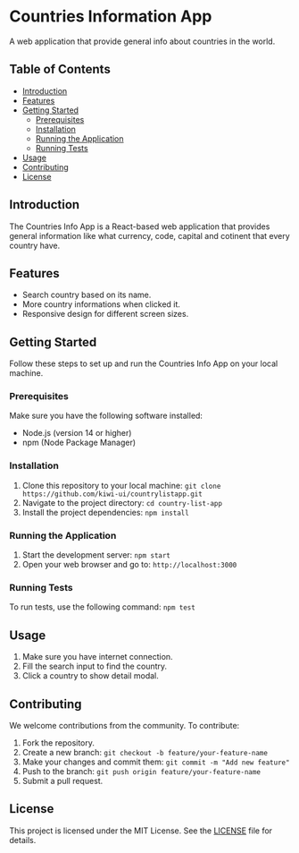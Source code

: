 # Countries Information App

A web application that provide general info about countries in the world.

## Table of Contents
- [Introduction](#introduction)
- [Features](#features)
- [Getting Started](#getting-started)
  - [Prerequisites](#prerequisites)
  - [Installation](#installation)
  - [Running the Application](#running-the-application)
  - [Running Tests](#running-tests)
- [Usage](#usage)
- [Contributing](#contributing)
- [License](#license)

## Introduction
The Countries Info App is a React-based web application that provides general information like what currency, code, capital and cotinent that every country have.

## Features
- Search country based on its name.
- More country informations when clicked it.
- Responsive design for different screen sizes.

## Getting Started
Follow these steps to set up and run the Countries Info App on your local machine.

### Prerequisites
Make sure you have the following software installed:
- Node.js (version 14 or higher)
- npm (Node Package Manager)

### Installation
1. Clone this repository to your local machine: `git clone https://github.com/kiwi-ui/countrylistapp.git`
2. Navigate to the project directory: `cd country-list-app`
3. Install the project dependencies: `npm install`

### Running the Application
1. Start the development server: `npm start`
2. Open your web browser and go to: `http://localhost:3000`

### Running Tests
To run tests, use the following command: `npm test`

## Usage
1. Make sure you have internet connection.
2. Fill the search input to find the country.
3. Click a country to show detail modal.

## Contributing
We welcome contributions from the community. To contribute:
1. Fork the repository.
2. Create a new branch: `git checkout -b feature/your-feature-name`
3. Make your changes and commit them: `git commit -m "Add new feature"`
4. Push to the branch: `git push origin feature/your-feature-name`
5. Submit a pull request.

## License
This project is licensed under the MIT License. See the [LICENSE](LICENSE) file for details.

